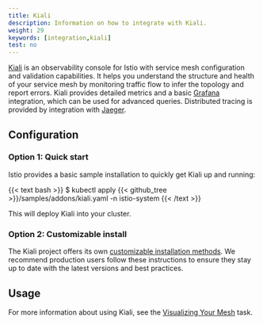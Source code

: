 ```yaml
---
title: Kiali
description: Information on how to integrate with Kiali.
weight: 29
keywords: [integration,kiali]
test: no
---
```


[Kiali](https://kiali.io/) is an observability console for Istio with service mesh configuration and validation capabilities.
It helps you understand the structure and health of your service mesh by monitoring traffic flow to infer the topology and report errors.
Kiali provides detailed metrics and a basic [Grafana](/pt-br/docs/ops/integrations/grafana) integration, which can be used for advanced queries.
Distributed tracing is provided by integration with [Jaeger](/pt-br/docs/ops/integrations/jaeger).

## Configuration

### Option 1: Quick start

Istio provides a basic sample installation to quickly get Kiali up and running:

{{< text bash >}}
$ kubectl apply {{< github_tree >}}/samples/addons/kiali.yaml -n istio-system
{{< /text >}}

This will deploy Kiali into your cluster.

### Option 2: Customizable install

The Kiali project offers its own [customizable installation methods](https://kiali.io/documentation/latest/getting-started). We recommend production users follow these instructions to ensure they stay up to date with the latest versions and best practices.

## Usage

For more information about using Kiali, see the [Visualizing Your Mesh](/pt-br/docs/tasks/observability/kiali/) task.
